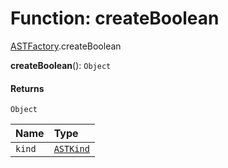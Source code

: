 # Function: createBoolean

[ASTFactory](/auto-docs/editor/modules/ASTFactory.md).createBoolean

**createBoolean**(): `Object`

#### Returns

`Object`

| Name | Type |
| :------ | :------ |
| `kind` | [`ASTKind`](/auto-docs/editor/enums/ASTKind.md) |
